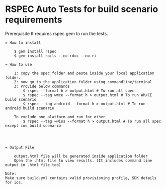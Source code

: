 RSPEC Auto Tests for build scenario requirements
===========

Prerequisite
	It requires rspec gem to run the tests.

	= How to install

		$ gem install rspec
		$ gem install rails --no-rdoc --no-ri
  
	= How to use

		1: copy the spec folder and paste inside your local application folder.
		2: now go to the application folder using commandline/terminal
		3: Provide below commands
		    $ rspec --format h > output.html # To run all spec
			$ rspec --tag wmce --format h > output.html # To run WM/CE build scenario
			$ rspec --tag android --format h > output.html # To run android build scenario
			
		To exclude one platform and run for other
			$ rspec --tag ~@ios --format h > output.html # To run all spec except ios build scenario
		
			

  
	= Output File

		output.html file will be generated inside application folder
		Open the .html file to view results. (It includes command line output in .html file too)

	Note:
	Make sure build.yml contains valid provisioning profile, SDK details for ios.
